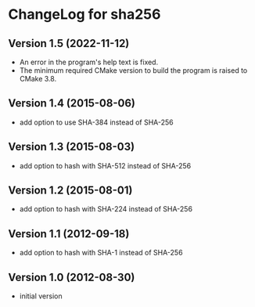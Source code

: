# ChangeLog for sha256

## Version 1.5 (2022-11-12)
  - An error in the program's help text is fixed.
  - The minimum required CMake version to build the program is raised to
    CMake 3.8.

## Version 1.4 (2015-08-06)
  - add option to use SHA-384 instead of SHA-256

## Version 1.3 (2015-08-03)
  - add option to hash with SHA-512 instead of SHA-256

## Version 1.2 (2015-08-01)
  - add option to hash with SHA-224 instead of SHA-256

## Version 1.1 (2012-09-18)
  - add option to hash with SHA-1 instead of SHA-256

## Version 1.0 (2012-08-30)
  - initial version
